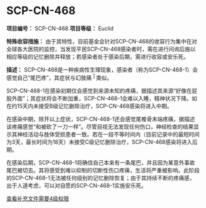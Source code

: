 # SCP-CN-468


**项目编号：** SCP-CN-468
**项目等级：** Euclid

**特殊收容措施：** 由于其特性，目前基金会针对SCP-CN-468的收容行为集中在对全球各大医院的监控，当发现平民SCP-CN-468感染者时，需在进行问询后施以相应等级的记忆删除并释放；若感染者处于感染后期，需进行收容或安乐死。

**描述：** SCP-CN-468是一种疾病性生理现象，感染者（称为SCP-CN-468-1）会感觉自己“尾巴疼”，其症状与幻肢痛<sup class='footnoteref'>
 <a shape='rect' class='footnoteref' id='footnoteref-1' href='javascript:;' onclick='WIKIDOT.page.utils.scrollToReference(&apos;footnote-1&apos;)'>1</a>
</sup>类似。

SCP-CN-468-1在感染初期仅会感觉到来源未知的疼痛，据描述其来源“好像在屁股外面”；其症状将会不断加重，SCP-CN-468-1会难以入睡，精神状况下降。如在约15天内未接受B级记忆删除治疗，SCP-CN-468感染将进入中期。

在感染中期，除开以上症状，SCP-CN-468-1还会感觉尾椎骨末端疼痛，据描述该疼痛感觉“和被砍了一刀一样”。尽管目视无法发现任何伤口，神经检查的结果显示其神经活动与肢体受损患者一致。若在一段不等时间内（目前记录中的最短时间为3天，最长时间为18天）未接受C级记忆删除治疗，SCP-CN-468感染将进入后期。

在感染后期，SCP-CN-468-1将确信自己本来有一条尾巴，并且因为某意外事故尾巴被切去。其将感受到难以抑制的切断性伤口疼痛，生活将严重被影响。此阶段的SCP-CN-468-1无法被任何级别的记忆删除恢复；由于其持续不断的疼痛感，出于人道考虑，可以对自愿的SCP-CN-468-1实施安乐死。

[查看补充文件需要4级权限](//scp-wiki-cn.wikidot.com/scp-cn-468-file0)


